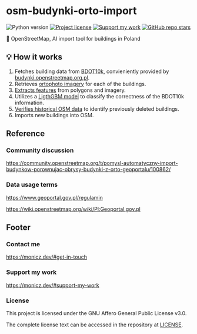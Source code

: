 # osm-budynki-orto-import

![Python version](https://shields.monicz.dev/github/pipenv/locked/python-version/Zaczero/osm-budynki-orto-import)
[![Project license](https://shields.monicz.dev/github/license/Zaczero/osm-budynki-orto-import)](https://github.com/Zaczero/osm-budynki-orto-import/blob/main/LICENSE)
[![Support my work](https://shields.monicz.dev/badge/%E2%99%A5%EF%B8%8F%20Support%20my%20work-purple)](https://monicz.dev/#support-my-work)
[![GitHub repo stars](https://shields.monicz.dev/github/stars/Zaczero/osm-budynki-orto-import?style=social)](https://github.com/Zaczero/osm-budynki-orto-import)

🧿 OpenStreetMap, AI import tool for buildings in Poland

## 💡 How it works

1. Fetches building data from [BDOT10k](https://bdot10k.geoportal.gov.pl/), convieniently provided by [budynki.openstreetmap.org.pl](https://budynki.openstreetmap.org.pl/).
2. Retrieves [ortophoto imagery](https://www.geoportal.gov.pl/dane/ortofotomapa) for each of the buildings.
3. [Extracts features](https://github.com/Zaczero/osm-budynki-orto-import/blob/main/processor.py) from polygons and imagery.
4. Utilizes a [LigthGBM model](https://github.com/Zaczero/osm-budynki-orto-import/blob/main/model.py) to classify the correctness of the BDOT10k information.
5. [Verifies historical OSM data](https://github.com/Zaczero/osm-budynki-orto-import/blob/main/overpass.py) to identify previously deleted buildings.
6. Imports new buildings into OSM.

## Reference

### Community discussion

https://community.openstreetmap.org/t/pomysl-automatyczny-import-budynkow-porownujac-obrysy-budynki-z-orto-geoportalu/100862/

### Data usage terms

https://www.geoportal.gov.pl/regulamin

https://wiki.openstreetmap.org/wiki/Pl:Geoportal.gov.pl

## Footer

### Contact me

https://monicz.dev/#get-in-touch

### Support my work

https://monicz.dev/#support-my-work

### License

This project is licensed under the GNU Affero General Public License v3.0.

The complete license text can be accessed in the repository at [LICENSE](https://github.com/Zaczero/osm-budynki-orto-import/blob/main/LICENSE).
